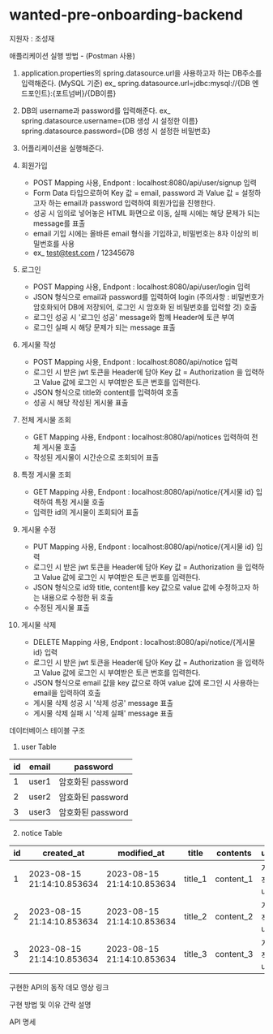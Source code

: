 # wanted-pre-onboarding-backend

지원자 : 조성재

애플리케이션 실행 방법 - (Postman 사용)

1. application.properties의 spring.datasource.url을 사용하고자 하는 DB주소를 입력해준다. (MySQL 기준)
   ex_ spring.datasource.url=jdbc:mysql://{DB 엔드포인트}:{포트넘버}/{DB이름}

2. DB의 username과 password를 입력해준다.
   ex_ spring.datasource.username={DB 생성 시 설정한 이름}
       spring.datasource.password={DB 생성 시 설정한 비밀번호}

3. 어플리케이션을 실행해준다.

4. 회원가입
    - POST Mapping 사용, Endpont : localhost:8080/api/user/signup 입력
    - Form Data 타입으로하여 Key 값 = email, password 과 Value 값 = 설정하고자 하는 email과 password 입력하여 회원가입을 진행한다.
    - 성공 시 임의로 넣어놓은 HTML 화면으로 이동, 실패 시에는 해당 문제가 되는 message를 표출
    - email 기입 시에는 올바른 email 형식을 기입하고, 비밀번호는 8자 이상의 비밀번호를 사용
    - ex_ test@test.com / 12345678

5. 로그인
    - POST Mapping 사용, Endpont : localhost:8080/api/user/login 입력
    - JSON 형식으로 email과 password를 입력하여 login (주의사항 : 비밀번호가 암호화되어 DB에 저장되어, 로그인 시 암호화 된 비밀번호를 입력할 것) 호출
    - 로그인 성공 시 '로그인 성공' message와 함께 Header에 토큰 부여
    - 로그인 실패 시 해당 문제가 되는 message 표출

6. 게시물 작성
    - POST Mapping 사용, Endpont : localhost:8080/api/notice 입력
    - 로그인 시 받은 jwt 토큰을 Header에 담아 Key 값 = Authorization 을 입력하고 Value 값에 로그인 시 부여받은 토큰 번호를 입력한다.
    - JSON 형식으로 title와 content를 입력하여 호출
    - 성공 시 해당 작성된 게시물 표출

7. 전체 게시물 조회
    - GET Mapping 사용, Endpont : localhost:8080/api/notices 입력하여 전체 게시물 호출
    - 작성된 게시물이 시간순으로 조회되어 표출

8. 특정 게시물 조회
    - GET Mapping 사용, Endpont : localhost:8080/api/notice/{게시물 id} 입력하여 특정 게시물 호출
    - 입력한 id의 게시물이 조회되어 표출

9. 게시물 수정
    - PUT Mapping 사용, Endpont : localhost:8080/api/notice/{게시물 id} 입력
    - 로그인 시 받은 jwt 토큰을 Header에 담아 Key 값 = Authorization 을 입력하고 Value 값에 로그인 시 부여받은 토큰 번호를 입력한다.
    - JSON 형식으로 id와 title, content를 key 값으로 value 값에 수정하고자 하는 내용으로 수정한 뒤 호출
    - 수정된 게시물 표출

10. 게시물 삭제
    - DELETE Mapping 사용, Endpont : localhost:8080/api/notice/{게시물 id} 입력
    - 로그인 시 받은 jwt 토큰을 Header에 담아 Key 값 = Authorization 을 입력하고 Value 값에 로그인 시 부여받은 토큰 번호를 입력한다.
    - JSON 형식으로 email 값을 key 값으로 하여 value 값에 로그인 시 사용하는 email을 입력하여 호출
    - 게시물 삭제 성공 시 '삭제 성공' message 표출
    - 게시물 삭제 실패 시 '삭제 실패' message 표출

데이터베이스 테이블 구조

1. user Table

|id|email|password|
|-----|---|---|
|1|user1|암호화된 password|
|2|user2|암호화된 password|
|3|user3|암호화된 password|

2. notice Table

|id|created_at|modified_at|title|contents|user_id|
|-----|---|---|---|---|---|
|1|2023-08-15 21:14:10.853634|2023-08-15 21:14:10.853634|title_1|content_1|게시물 작성 user id|
|2|2023-08-15 21:14:10.853634|2023-08-15 21:14:10.853634|title_2|content_2|게시물 작성 user id|
|3|2023-08-15 21:14:10.853634|2023-08-15 21:14:10.853634|title_3|content_3|게시물 작성 user id|

구현한 API의 동작 데모 영상 링크

구현 방법 및 이유 간략 설명

API 명세
